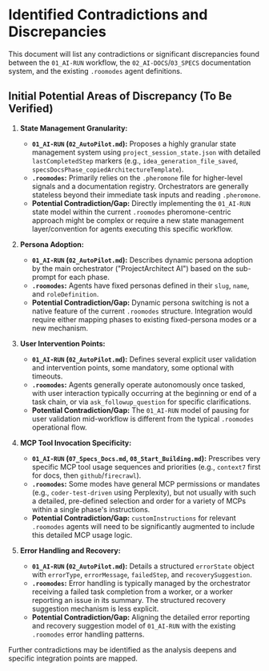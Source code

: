 # Identified Contradictions and Discrepancies

This document will list any contradictions or significant discrepancies found between the `01_AI-RUN` workflow, the `02_AI-DOCS`/`03_SPECS` documentation system, and the existing `.roomodes` agent definitions.

## Initial Potential Areas of Discrepancy (To Be Verified)

1.  **State Management Granularity:**
    *   **`01_AI-RUN` (`02_AutoPilot.md`):** Proposes a highly granular state management system using `project_session_state.json` with detailed `lastCompletedStep` markers (e.g., `idea_generation_file_saved`, `specsDocsPhase_copiedArchitectureTemplate`).
    *   **`.roomodes`:** Primarily relies on the `.pheromone` file for higher-level signals and a documentation registry. Orchestrators are generally stateless beyond their immediate task inputs and reading `.pheromone`.
    *   **Potential Contradiction/Gap:** Directly implementing the `01_AI-RUN` state model within the current `.roomodes` pheromone-centric approach might be complex or require a new state management layer/convention for agents executing this specific workflow.

2.  **Persona Adoption:**
    *   **`01_AI-RUN` (`02_AutoPilot.md`):** Describes dynamic persona adoption by the main orchestrator ("ProjectArchitect AI") based on the sub-prompt for each phase.
    *   **`.roomodes`:** Agents have fixed personas defined in their `slug`, `name`, and `roleDefinition`.
    *   **Potential Contradiction/Gap:** Dynamic persona switching is not a native feature of the current `.roomodes` structure. Integration would require either mapping phases to existing fixed-persona modes or a new mechanism.

3.  **User Intervention Points:**
    *   **`01_AI-RUN` (`02_AutoPilot.md`):** Defines several explicit user validation and intervention points, some mandatory, some optional with timeouts.
    *   **`.roomodes`:** Agents generally operate autonomously once tasked, with user interaction typically occurring at the beginning or end of a task chain, or via `ask_followup_question` for specific clarifications.
    *   **Potential Contradiction/Gap:** The `01_AI-RUN` model of pausing for user validation mid-workflow is different from the typical `.roomodes` operational flow.

4.  **MCP Tool Invocation Specificity:**
    *   **`01_AI-RUN` (`07_Specs_Docs.md`, `08_Start_Building.md`):** Prescribes very specific MCP tool usage sequences and priorities (e.g., `context7` first for docs, then `github`/`firecrawl`).
    *   **`.roomodes`:** Some modes have general MCP permissions or mandates (e.g., `coder-test-driven` using Perplexity), but not usually with such a detailed, pre-defined selection and order for a variety of MCPs within a single phase's instructions.
    *   **Potential Contradiction/Gap:** `customInstructions` for relevant `.roomodes` agents will need to be significantly augmented to include this detailed MCP usage logic.

5.  **Error Handling and Recovery:**
    *   **`01_AI-RUN` (`02_AutoPilot.md`):** Details a structured `errorState` object with `errorType`, `errorMessage`, `failedStep`, and `recoverySuggestion`.
    *   **`.roomodes`:** Error handling is typically managed by the orchestrator receiving a failed task completion from a worker, or a worker reporting an issue in its summary. The structured recovery suggestion mechanism is less explicit.
    *   **Potential Contradiction/Gap:** Aligning the detailed error reporting and recovery suggestion model of `01_AI-RUN` with the existing `.roomodes` error handling patterns.

Further contradictions may be identified as the analysis deepens and specific integration points are mapped.